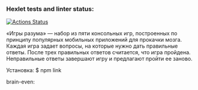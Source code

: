 ### Hexlet tests and linter status:
[![Actions Status](https://github.com/Lemonesy/frontend-project-lvl1/workflows/hexlet-check/badge.svg)](https://github.com/Lemonesy/frontend-project-lvl1/actions)

«Игры разума» — набор из пяти консольных игр, построенных по принципу популярных мобильных приложений для прокачки мозга. Каждая игра задает вопросы, на которые нужно дать правильные ответы. После трех правильных ответов считается, что игра пройдена. Неправильные ответы завершают игру и предлагают пройти ее заново.

Установка: $ npm link

brain-even: